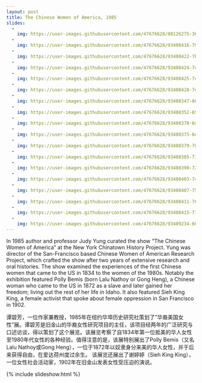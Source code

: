 ```yaml
---
layout: post
title: The Chinese Women of America, 1985
slides:
  -
    img: https://user-images.githubusercontent.com/47676628/88126275-3654ff00-cb9f-11ea-92af-f8cc592f1e68.jpg
  -
    img: https://user-images.githubusercontent.com/47676628/93408416-79131a80-f862-11ea-8e52-23637feffa41.jpg
  -
    img: https://user-images.githubusercontent.com/47676628/93408422-7b757480-f862-11ea-8a42-54a2f3f9d48a.jpg
  -
    img: https://user-images.githubusercontent.com/47676628/93408424-7c0e0b00-f862-11ea-9d41-0604ca7034fa.jpg
  -
    img: https://user-images.githubusercontent.com/47676628/93408425-7ca6a180-f862-11ea-9934-1032d07c761a.jpg
  -
    img: https://user-images.githubusercontent.com/47676628/93408428-7e706500-f862-11ea-9e30-741f514e736d.jpg
  -
    img: https://user-images.githubusercontent.com/47676628/93408347-600a6980-f862-11ea-8b5c-5e8e467ded8b.jpg
  -
    img: https://user-images.githubusercontent.com/47676628/93408352-6567b400-f862-11ea-9ad9-58a6edd0dbd2.jpg
  -
    img: https://user-images.githubusercontent.com/47676628/93408370-6d275880-f862-11ea-9f77-3b7128710e60.jpg
  -
    img: https://user-images.githubusercontent.com/47676628/93408375-6e588580-f862-11ea-9ca3-8ffb0110012a.jpg
  -
    img: https://user-images.githubusercontent.com/47676628/93408379-70224900-f862-11ea-9f71-604fda235001.jpg
  -
    img: https://user-images.githubusercontent.com/47676628/93408385-71537600-f862-11ea-9400-c3abbf2c66e2.jpg
  -
    img: https://user-images.githubusercontent.com/47676628/93408390-7284a300-f862-11ea-9de4-1d40e5c85dc8.jpg
  -
    img: https://user-images.githubusercontent.com/47676628/93408403-744e6680-f862-11ea-8cfc-4e88faae8352.jpg
  -
    img: https://user-images.githubusercontent.com/47676628/93408407-757f9380-f862-11ea-93e3-b93ab8e831e4.jpg
  -
    img: https://user-images.githubusercontent.com/47676628/93408411-76b0c080-f862-11ea-8578-7ae013f62fa9.jpg
  -
    img: https://user-images.githubusercontent.com/47676628/93408415-77e1ed80-f862-11ea-936d-6bd247690726.jpg
  -
    img: https://user-images.githubusercontent.com/47676628/93409234-6699e080-f864-11ea-8920-4bf20846c22f.jpg
---
```


In 1985 author and professor Judy Yung curated the show “The Chinese Women of America” at the New York Chinatown History Project.  Yung was director of the San-Francisco based Chinese Women of American Research Project, which crafted the show after two years of extensive research and oral histories.  The show examined the experiences of the first Chinese women that came to the US in 1834 to the women of the 1980s.  Notably the exhibition featured Polly Bemis (born Lalu Nathoy or Gong Heng), a Chinese woman who came to the US in 1872 as a slave and later gained her freedom; living out the rest of her life in Idaho.  It also featured Sieh King King, a female activist that spoke about female oppression in San Francisco in 1902.  

谭碧芳，一位作家兼教授，1985年在纽约华埠历史研究社策划了”华裔美国女性”展。谭碧芳是旧金山的华裔女性研究项目的主任，该项目经两年的广泛研究与口述访谈，得以策划了这个展览。该展览考察了自1834年第一位抵美的华人女性至1980年代女性的各种经验。值得注意的是，该展特别展出了Polly Bemis（又名Lalu Nathoy或Gong Heng），一位于1872年以奴隶身分来美的华人女性，并于后来获得自由，在爱达荷州度过余生。 该展览还展出了谢婷婷（Sieh King King），一位女性社会活动家，1902年在旧金山发表女性受压迫的演说。

{% include slideshow.html %}


